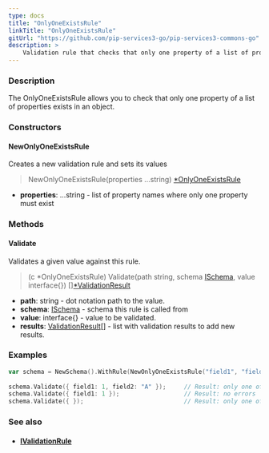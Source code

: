 ```yaml
---
type: docs
title: "OnlyOneExistsRule"
linkTitle: "OnlyOneExistsRule"
gitUrl: "https://github.com/pip-services3-go/pip-services3-commons-go"
description: >
    Validation rule that checks that only one property of a list of properties exists in an object.
---
```


### Description

The OnlyOneExistsRule allows you to check that only one property of a list of properties exists in an object.

### Constructors

#### NewOnlyOneExistsRule
Creates a new validation rule and sets its values

> NewOnlyOneExistsRule(properties ...string) [*OnlyOneExistsRule]()

- **properties**: ...string - list of property names where only one property must exist

### Methods

#### Validate
Validates a given value against this rule.

> (c *OnlyOneExistsRule) Validate(path string, schema [ISchema](../ischema), value interface{}) [][*ValidationResult](../validation_result)

- **path**: string - dot notation path to the value.
- **schema**: [ISchema](../ischema) - schema this rule is called from
- **value**: interface{} - value to be validated.
- **results**: [ValidationResult](../validation_result)[] - list with validation results to add new results.


### Examples

```go
var schema = NewSchema().WithRule(NewOnlyOneExistsRule("field1", "field2"));
 
schema.Validate({ field1: 1, field2: "A" });     // Result: only one of properties field1, field2 must exist
schema.Validate({ field1: 1 });                  // Result: no errors
schema.Validate({ });                            // Result: only one of properties field1, field2 must exist

```

### See also
- #### [IValidationRule](../ivalidation_rule)
